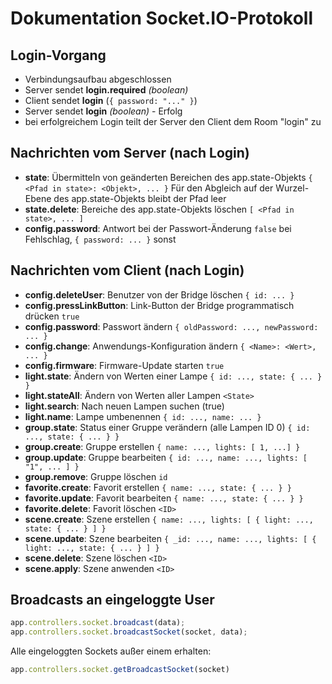 # Dokumentation Socket.IO-Protokoll

## Login-Vorgang

-   Verbindungsaufbau abgeschlossen
-   Server sendet **login.required** *(boolean)*
-   Client sendet **login** (`{ password: "..." }`)
-   Server sendet **login** *(boolean)* - Erfolg
-   bei erfolgreichem Login teilt der Server den Client dem Room "login" zu

## Nachrichten vom Server (nach Login)

-   **state**: Übermitteln von geänderten Bereichen des app.state-Objekts
    `{ <Pfad in state>: <Objekt>, ... }`
    Für den Abgleich auf der Wurzel-Ebene des app.state-Objekts bleibt der Pfad leer
-   **state.delete**: Bereiche des app.state-Objekts löschen
    `[ <Pfad in state>, ... ]`
-   **config.password**: Antwort bei der Passwort-Änderung
    `false` bei Fehlschlag, `{ password: ... }` sonst

## Nachrichten vom Client (nach Login)

-   **config.deleteUser**: Benutzer von der Bridge löschen
    `{ id: ... }`
-   **config.pressLinkButton**: Link-Button der Bridge programmatisch drücken
    `true`
-   **config.password**: Passwort ändern
    `{ oldPassword: ..., newPassword: ... }`
-   **config.change**: Anwendungs-Konfiguration ändern
    `{ <Name>: <Wert>, ... }`
-   **config.firmware**: Firmware-Update starten
    `true`
-   **light.state**: Ändern von Werten einer Lampe
    `{ id: ..., state: { ... } }`
-   **light.stateAll**: Ändern von Werten aller Lampen
    `<State>`
-   **light.search**: Nach neuen Lampen suchen (true)
-   **light.name**: Lampe umbenennen
    `{ id: ..., name: ... }`
-   **group.state**: Status einer Gruppe verändern (alle Lampen ID 0)
    `{ id: ..., state: { ... } }`
-   **group.create**: Gruppe erstellen
    `{ name: ..., lights: [ 1, ...] }`
-   **group.update**: Gruppe bearbeiten
    `{ id: ..., name: ..., lights: [ "1", ... ] }`
-   **group.remove**: Gruppe löschen
    `id`
-   **favorite.create**: Favorit erstellen
    `{ name: ..., state: { ... } }`
-   **favorite.update**: Favorit bearbeiten
    `{ name: ..., state: { ... } }`
-   **favorite.delete**: Favorit löschen
    `<ID>`
-   **scene.create**: Szene erstellen
    `{ name: ..., lights: [ { light: ..., state: { ... } ] }`
-   **scene.update**: Szene bearbeiten
    `{ _id: ..., name: ..., lights: [ { light: ..., state: { ... } ] }`
-   **scene.delete**: Szene löschen
    `<ID>`
-   **scene.apply**: Szene anwenden
    `<ID>`

## Broadcasts an eingeloggte User

```js
app.controllers.socket.broadcast(data);
app.controllers.socket.broadcastSocket(socket, data);
```

Alle eingeloggten Sockets außer einem erhalten:

```js
app.controllers.socket.getBroadcastSocket(socket)
```